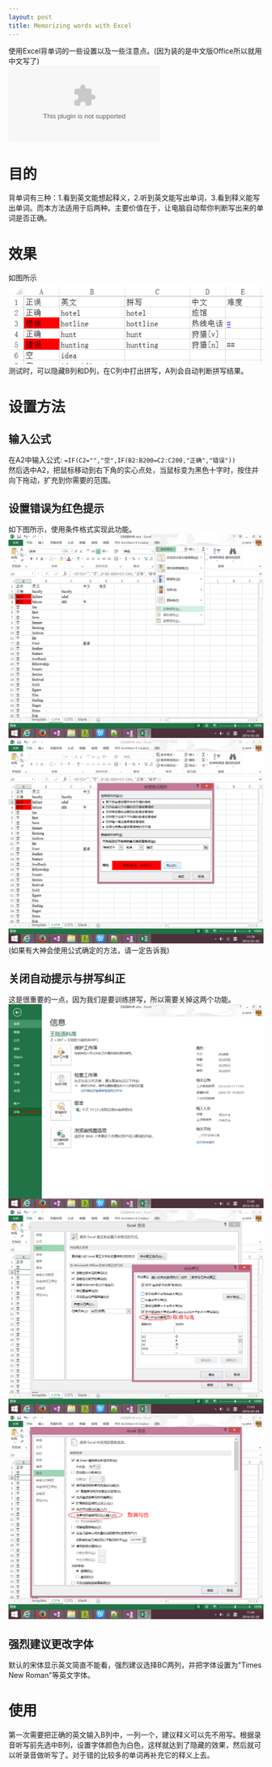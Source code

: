 ```yaml
---
layout: post
title: Memorizing words with Excel
---
```

使用Excel背单词的一些设置以及一些注意点。(因为装的是中文版Office所以就用中文写了) <br/>
![王陆语料库横向练习C3T1-C3T5](/attachments/160320-corpus.xlsx?raw=true "王陆语料库")

# 目的
背单词有三种：1.看到英文能想起释义，2.听到英文能写出单词，3.看到释义能写出单词。而本方法适用于后两种。主要价值在于，让电脑自动帮你判断写出来的单词是否正确。

# 效果
如图所示 <br/>
![最终效果](/images/160320-demo.png "最终效果") <br/>
测试时，可以隐藏B列和D列，在C列中打出拼写，A列会自动判断拼写结果。

# 设置方法  

## 输入公式
在A2中输入公式: `=IF(C2="","空",IF(B2:B200=C2:C200,"正确","错误"))` <br/>
然后选中A2，把鼠标移动到右下角的实心点处，当鼠标变为黑色十字时，按住并向下拖动，扩充到你需要的范围。

## 设置错误为红色提示
如下图所示，使用条件格式实现此功能。
![条件格式-新建规则](/images/160320-conditional-format-new.png "条件格式-新建规则")
![条件格式-特殊文本](/images/160320-conditional-format-text.png "条件格式-特殊文本")
(如果有大神会使用公式确定的方法，请一定告诉我)

## __关闭自动提示与拼写纠正__
这是很重要的一点，因为我们是要训练拼写，所以需要关掉这两个功能。
![文件-选项](/images/160320-options.png "文件-选项")
![校对-自动更正](/images/160320-autocorrect.png "校对-自动更正")
![高级-记忆式键入](/images/160320-auto-complete.png "高级-记忆式键入")

## 强烈建议更改字体
默认的宋体显示英文简直不能看，强烈建议选择BC两列，并把字体设置为"Times New Roman"等英文字体。

# 使用
第一次需要把正确的英文输入B列中，一列一个，建议释义可以先不用写。根据录音听写前先选中B列，设置字体颜色为白色，这样就达到了隐藏的效果，然后就可以听录音做听写了。对于错的比较多的单词再补充它的释义上去。

